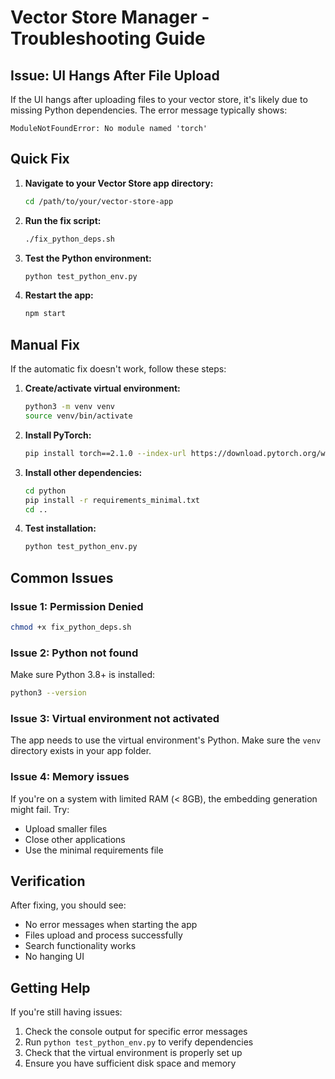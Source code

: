 # Vector Store Manager - Troubleshooting Guide

## Issue: UI Hangs After File Upload

If the UI hangs after uploading files to your vector store, it's likely due to missing Python dependencies. The error message typically shows:

```
ModuleNotFoundError: No module named 'torch'
```

## Quick Fix

1. **Navigate to your Vector Store app directory:**
   ```bash
   cd /path/to/your/vector-store-app
   ```

2. **Run the fix script:**
   ```bash
   ./fix_python_deps.sh
   ```

3. **Test the Python environment:**
   ```bash
   python test_python_env.py
   ```

4. **Restart the app:**
   ```bash
   npm start
   ```

## Manual Fix

If the automatic fix doesn't work, follow these steps:

1. **Create/activate virtual environment:**
   ```bash
   python3 -m venv venv
   source venv/bin/activate
   ```

2. **Install PyTorch:**
   ```bash
   pip install torch==2.1.0 --index-url https://download.pytorch.org/whl/cpu
   ```

3. **Install other dependencies:**
   ```bash
   cd python
   pip install -r requirements_minimal.txt
   cd ..
   ```

4. **Test installation:**
   ```bash
   python test_python_env.py
   ```

## Common Issues

### Issue 1: Permission Denied
```bash
chmod +x fix_python_deps.sh
```

### Issue 2: Python not found
Make sure Python 3.8+ is installed:
```bash
python3 --version
```

### Issue 3: Virtual environment not activated
The app needs to use the virtual environment's Python. Make sure the `venv` directory exists in your app folder.

### Issue 4: Memory issues
If you're on a system with limited RAM (< 8GB), the embedding generation might fail. Try:
- Upload smaller files
- Close other applications
- Use the minimal requirements file

## Verification

After fixing, you should see:
- No error messages when starting the app
- Files upload and process successfully
- Search functionality works
- No hanging UI

## Getting Help

If you're still having issues:
1. Check the console output for specific error messages
2. Run `python test_python_env.py` to verify dependencies
3. Check that the virtual environment is properly set up
4. Ensure you have sufficient disk space and memory 